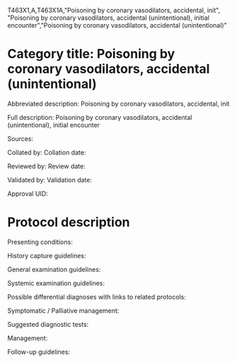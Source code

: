T463X1,A,T463X1A,"Poisoning by coronary vasodilators, accidental, init", "Poisoning by coronary vasodilators, accidental (unintentional), initial encounter","Poisoning by coronary vasodilators, accidental (unintentional)"
# Category title: Poisoning by coronary vasodilators, accidental (unintentional)

Abbreviated description: Poisoning by coronary vasodilators, accidental, init

Full description: Poisoning by coronary vasodilators, accidental (unintentional), initial encounter

Sources:

Collated by:
Collation date:

Reviewed by:
Review date:

Validated by:
Validation date:

Approval UID:

# Protocol description

Presenting conditions:

History capture guidelines:

General examination guidelines:

Systemic examination guidelines:

Possible differential diagnoses with links to related protocols:

Symptomatic / Palliative management:

Suggested diagnostic tests:

Management:

Follow-up guidelines:
